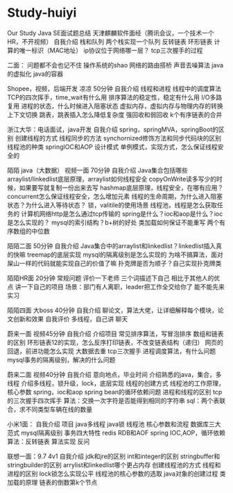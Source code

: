 # Study-huiyi
Our Study
Java SE面试题总结
天津麒麟软件面经（腾讯会议，一个技术一个HR，不开视频）
自我介绍
栈和队列
两个栈实现一个队列
反转链表
环形链表
计算的唯一标识（MAC地址）
ip协议位于网络哪一层？
tcp三次握手的过程

二面：
问题都不会也记不住
操作系统的shao
网络的路由搭桥
声音去噪算法
java的虚拟化
java的容器




Shopee，视频，后端开发  凉凉    50分钟
自我介绍
线程和进程
线程中的调度算法
TCP的四次挥手，time_wait有什么用
排序算法的稳定性，稳定有什么用
I/O多路复用
进程的状态，什么时候进入阻塞状态
虚拟内存，虚拟内存与物理内存的转换
上下文切换
跳表，跳表插入怎么降低复杂度
强回收和弱回收
k个有序链表的合并


浙江大华：电话面试，java开发
自我介绍
spring，springMVA，springBoot的区别
创建线程的方式
线程同步的方法
synchornized修饰方法和同步代码块的区别
线程池的种类
springIOC和AOP
设计模式
单例模式，实现方式，怎么保证线程安全的


陌陌  java（大数据） 视频一面   70分钟
自我介绍
Java集合包括哪些
arraylist/linkedlist底层原理，arraylist如何线程安全 copyOnWrite读多写少的时候，如果要写就复制一份出来去写
hashmap底层原理，线程安全，在哪有应用？
concurrent怎么保证线程安全，怎么增加元素
线程的生命周期，为什么进入阻塞状态？为什么进入等待状态？
锁，valitile的使用场景
线程池，线程是怎么获取任务的
计算机网络http是怎么通过tcp传输的
spring是什么？ioc和aop是什么？ioc是怎么实现的？
mysql的索引结构？b+树的好处
类加载如何保证不能重写
两个有序数组的中位数


陌陌二面 50分钟
自我介绍
Java集合中的arraylist和linkedlist？linkedlist插入真的快嘛
treemap的底层实现
mysql的隔离级别是怎么实现的
为啥不搞算法，面对屎山一样的代码就能实现自己的价值了嘛
扑克牌是否为顺子？自己实现扑克牌类

陌陌HR面   20分钟
常规问题
评价一下老师
三个词描述下自己
相比于其他人的优点
讲一下自己的项目
场景：部门有人离职，leader把工作全交给你了
能不能先来实习

陌陌四面  大boss  40分钟
自我介绍
聊论文，算法大佬，让详细解释每个模块，论文创新和效果
自我评价
多线程，自己讲
聊天



蔚来一面  视频45分钟
自我介绍
介绍项目
常见排序算法，写冒泡排序
数组和链表的区别
环形链表12的实现，怎么反序打印链表，不改变链表结构（递归）
网页的回退，前进功能怎么实现
大数据去重
tcp三次握手
进程调度算法，有什么问题
mysql事务的隔离级别，解决的什么问题

蔚来二面   视频40分钟
自我介绍
意向地点，毕业时间
介绍熟悉的java，集合，多线程
介绍多线程，锁升级，lock，底层实现
线程的创建方式
线程池的工作原理，核心参数
spring，ioc和aop
spring bean的循环依赖问题
进程和线程的区别
tcp的三次握手四次挥手
算法：交换一次字符是否能得到相同的字符串
sql：两个表联合，求不同类型车辆在线的数量


小米1面：
自我介绍
项目
java多线程
java锁
线程池 核心参数和流程
数据库三大范式
mysql隔离级别
事务四大特性
redis RDB和AOF
spring IOC,AOP，循环依赖
算法：反转链表
算法实现
反问


联想一面：9.7
4v1
自我介绍
jdk和jre的区别
int和integer的区别
stringbuffer和stringbuilder的区别
arrylist和linkedlist哪个更占内存
创建线程池的方式
线程和进程的区别
lock锁怎么实现公平
线程池的核心参数的选取
java对象的创建过程
类加载的原理
链表的倒数第k个节点


